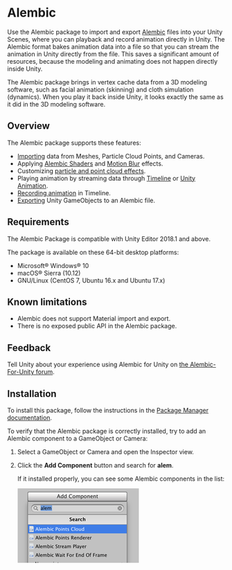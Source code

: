 # Alembic

Use the Alembic package to import and export [Alembic](http://www.alembic.io/) files into your Unity Scenes, where you can playback and record animation directly in Unity. The Alembic format bakes animation data into a file so that you can stream the animation in Unity directly from the file. This saves a significant amount of resources, because the modeling and animating does not happen directly inside Unity.

The Alembic package brings in vertex cache data from a 3D modeling software, such as facial animation (skinning) and cloth simulation (dynamics). When you play it back inside Unity, it looks exactly the same as it did in the 3D modeling software.

## Overview

The Alembic package supports these features:

- [Importing](import.html) data from Meshes, Particle Cloud Points, and Cameras.
- Applying [Alembic Shaders](matshad.html#shaders) and [Motion Blur](matshad.html#blur) effects.
- Customizing [particle and point cloud effects](particles.html).
- Playing animation by streaming data through [Timeline](timeline.html) or [Unity Animation](animClip.html).
- [Recording animation](time_AlembicRecorder.html) in Timeline.
- [Exporting](export.html) Unity GameObjects to an Alembic file.

## Requirements

The Alembic Package is compatible with Unity Editor 2018.1 and above.

The package is available on these 64-bit desktop platforms:
* Microsoft® Windows® 10
* macOS® Sierra (10.12)
* GNU/Linux (CentOS 7, Ubuntu 16.x and Ubuntu 17.x)

## Known limitations

* Alembic does not support Material import and export.
* There is no exposed public API in the Alembic package.

## Feedback

Tell Unity about your experience using Alembic for Unity on [the Alembic-For-Unity forum](https://forum.unity.com/threads/alembic-for-unity.521649/).

## Installation

To install this package, follow the instructions in the [Package Manager documentation](https://docs.unity3d.com/Packages/com.unity.package-manager-ui@latest).

To verify that the Alembic package is correctly installed, try to add an Alembic component to a GameObject or Camera:

1. Select a GameObject or Camera and open the Inspector view.

2. Click the **Add Component** button and search for **alem**.

   If it installed properly, you can see some Alembic components in the list:

   ![Add Component drop-down menu shows Alembic component options](images/abc_verify.png)

